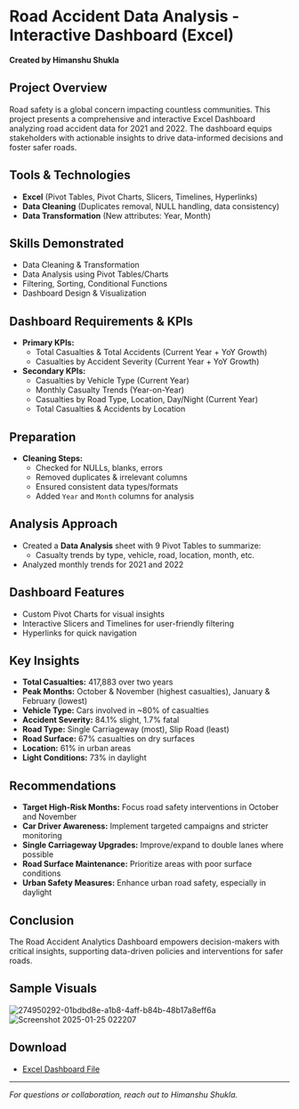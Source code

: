 # Road Accident Data Analysis - Interactive Dashboard (Excel)
**Created by Himanshu Shukla**

## Project Overview
Road safety is a global concern impacting countless communities. This project presents a comprehensive and interactive Excel Dashboard analyzing road accident data for 2021 and 2022. The dashboard equips stakeholders with actionable insights to drive data-informed decisions and foster safer roads.

## Tools & Technologies
- **Excel** (Pivot Tables, Pivot Charts, Slicers, Timelines, Hyperlinks)
- **Data Cleaning** (Duplicates removal, NULL handling, data consistency)
- **Data Transformation** (New attributes: Year, Month)

## Skills Demonstrated
- Data Cleaning & Transformation
- Data Analysis using Pivot Tables/Charts
- Filtering, Sorting, Conditional Functions
- Dashboard Design & Visualization

## Dashboard Requirements & KPIs
- **Primary KPIs:**
  - Total Casualties & Total Accidents (Current Year + YoY Growth)
  - Casualties by Accident Severity (Current Year + YoY Growth)
- **Secondary KPIs:**
  - Casualties by Vehicle Type (Current Year)
  - Monthly Casualty Trends (Year-on-Year)
  - Casualties by Road Type, Location, Day/Night (Current Year)
  - Total Casualties & Accidents by Location

##  Preparation
- **Cleaning Steps:**
  - Checked for NULLs, blanks, errors
  - Removed duplicates & irrelevant columns
  - Ensured consistent data types/formats
  - Added `Year` and `Month` columns for analysis

## Analysis Approach
- Created a **Data Analysis** sheet with 9 Pivot Tables to summarize:
  - Casualty trends by type, vehicle, road, location, month, etc.
- Analyzed monthly trends for 2021 and 2022

## Dashboard Features
- Custom Pivot Charts for visual insights
- Interactive Slicers and Timelines for user-friendly filtering
- Hyperlinks for quick navigation

## Key Insights
- **Total Casualties:** 417,883 over two years
- **Peak Months:** October & November (highest casualties), January & February (lowest)
- **Vehicle Type:** Cars involved in ~80% of casualties
- **Accident Severity:** 84.1% slight, 1.7% fatal
- **Road Type:** Single Carriageway (most), Slip Road (least)
- **Road Surface:** 67% casualties on dry surfaces
- **Location:** 61% in urban areas
- **Light Conditions:** 73% in daylight

## Recommendations
- **Target High-Risk Months:** Focus road safety interventions in October and November
- **Car Driver Awareness:** Implement targeted campaigns and stricter monitoring
- **Single Carriageway Upgrades:** Improve/expand to double lanes where possible
- **Road Surface Maintenance:** Prioritize areas with poor surface conditions
- **Urban Safety Measures:** Enhance urban road safety, especially in daylight

## Conclusion
The Road Accident Analytics Dashboard empowers decision-makers with critical insights, supporting data-driven policies and interventions for safer roads.

## Sample Visuals
![274950292-01bdbd8e-a1b8-4aff-b84b-48b17a8eff6a](https://github.com/user-attachments/assets/cc271702-7482-4065-960b-e1f3687133ca)
![Screenshot 2025-01-25 022207](https://github.com/user-attachments/assets/8027b65e-407d-4a62-acaf-e3df02ceec8f)

## Download
- [Excel Dashboard File](#https://1drv.ms/x/c/12a740032e486dd3/EQE-qHi9cfVEsadz9OR6XeUBgrGepg7yvRUtg4VtUhwzag?e=VL1CC9) <!-- Replace with actual link -->

---

*For questions or collaboration, reach out to Himanshu Shukla.*
